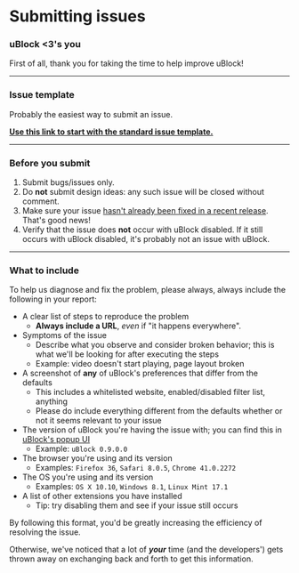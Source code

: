 # Submitting issues

### uBlock <3's you

First of all, thank you for taking the time to help improve uBlock!

---

### Issue template

Probably the easiest way to submit an issue.

**[Use this link to start with the standard issue template.](https://github.com/gorhill/uBlock/issues/new?title=[BrowserName]%20ShortDescription&body=%3C!--%0AInstructions%3A%0A%0AReplace%20the%20relevant%20parts%20of%20this%20template%20%0Awith%20details%20applicable%20to%20your%20case.%20Please%0Adon't%20remove%20the%20headers%2Fsubtitles.%0A%0ADon't%20worry%20about%20removing%20these%20instructions%3B%0Athey're%20not%20visible%20once%20you%20submit%20your%20issue.%0A%0AFor%20details%20about%20issues%2C%20check%20out%3A%0Ahttps%3A%2F%2Fgithub.com%2Fgorhill%2FuBlock%2Fblob%2Fmaster%2FCONTRIBUTING.md%23before-you-submit%0A--%3E%0A%0A%23%23%20Steps%20to%20Reproduce%0A1.%20Replace%20this%20example%20list%20with%20a%20list%20of%20steps%20to%20reproduce%20the%20issue%0A2.%20Example%20step%202%0A3.%20Feel%20free%20to%20add%20more%20steps%0A%0A%23%23%20Symptoms%0AReplace%20this%20with%20a%20description%20of%20what%20the%20symptoms%20you're%20observing%20are.%0A%0A%23%23%20Preferences%20Different%20From%20Defaults%0AWe%20recommend%20a%20screenshot%20—%20include%20any%20filter%20lists%20you%20enabled%2Fdisabled%2C%20whitelisted%20sites%2C%20etc.%0A%0A%23%23%20Info%0A%0A%60%60%60%0AuBlock%20version%3A%0A%20%20%20%200.0.0.0%0ABrowser%20and%20version%3A%0A%20%20%20%20Browser%201.2.3%0AOS%20and%20version%3A%0A%20%20%20%20OS%2010%0A%60%60%60%0A%0A%23%23%20Other%20Extensions%0A%0A*%20None.)**

---

### Before you submit

1. Submit bugs/issues only.
1. Do **not** submit design ideas: any such issue will be closed without comment.
1. Make sure your issue [hasn't already been fixed in a recent release](https://github.com/gorhill/uBlock/releases). That's good news!
1. Verify that the issue does **not** occur with uBlock disabled. If it still occurs with uBlock disabled, it's probably not an issue with uBlock.
 
---

### What to include


To help us diagnose and fix the problem, please always, always include the following in your report:

* A clear list of steps to reproduce the problem
  * **Always include a URL**, _even_ if "it happens everywhere".
* Symptoms of the issue
  * Describe what you observe and consider broken behavior; this is what we'll be looking for after executing the steps
  * Example: video doesn't start playing, page layout broken
* A screenshot of **any** of uBlock's preferences that differ from the defaults
  * This includes a whitelisted website, enabled/disabled filter list, anything
  * Please do include everything different from the defaults whether or not it seems relevant to your issue
* The version of uBlock you're having the issue with; you can find this in [uBlock's popup UI](https://github.com/gorhill/uBlock/wiki/Quick-guide:-popup-user-interface)
  * Example: `uBlock 0.9.0.0`
* The browser you're using and its version
  * Examples: `Firefox 36`, `Safari 8.0.5`, `Chrome 41.0.2272` 
* The OS you're using and its version
  * Examples: `OS X 10.10`, `Windows 8.1`, `Linux Mint 17.1`
* A list of other extensions you have installed
  * Tip: try disabling them and see if your issue still occurs

By following this format, you'd be greatly increasing the efficiency of resolving the issue.

Otherwise, we've noticed that a lot of ***your*** time (and the developers') gets thrown away on exchanging back and forth to get this information.
